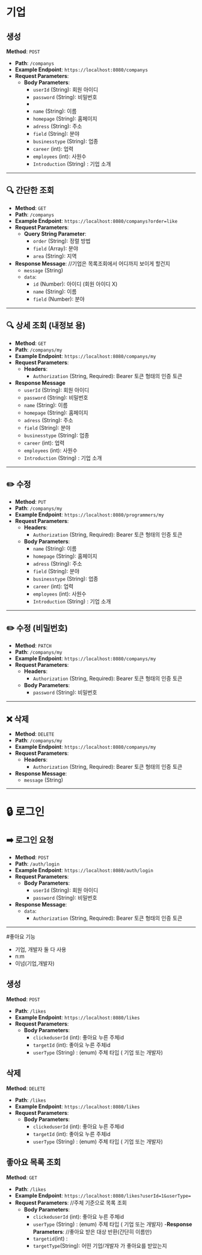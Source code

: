 # 기업

## 생성
**Method**: `POST`
- **Path**: `/companys`
- **Example Endpoint**: `https://localhost:8080/companys`
- **Request Parameters**:
    - **Body Parameters**:
        - `userId` (String): 회원 아이디
        - `password` (String): 비밀번호
        - 
        - `name` (String): 이름
        - `homepage` (String): 홈페이지
        - `adress` (String): 주소
        - `field` (String): 분야
        - `businesstype` (String): 업종
        - `career` (int): 업력
        - `employees` (int): 사원수 
        - `Introduction` (String) : 기업 소개
       
---
## 🔍 **간단한 조회**
- **Method**: `GET`
- **Path**: `/companys`
- **Example Endpoint**: `https://localhost:8080/companys?order=like`
- **Request Parameters**:
    - **Query String Parameter**:
        - `order` (String): 정렬 방법
        - `field` (Array): 분야
        - `area` (String): 지역
- **Response Message**: //기업은 목록조회에서 어디까지 보이게 할건지
    - `message` (String)
    - `data`:
        - `id` (Number): 아이디 (회원 아이디 X)
        - `name` (String): 이름
        - `field` (Number): 분야

---

## 🔍 **상세 조회 (내정보 용)**
- **Method**: `GET`
- **Path**: `/companys/my`
- **Example Endpoint**: `https://localhost:8080/companys/my`
- **Request Parameters**:
    - **Headers**:
        - `Authorization` (String, Required): Bearer 토큰 형태의 인증 토큰
- **Response Message**
    - `userId` (String): 회원 아이디
    - `password` (String): 비밀번호
    - `name` (String): 이름
    - `homepage` (String): 홈페이지
    - `adress` (String): 주소
    - `field` (String): 분야
    - `businesstype` (String): 업종
    - `career` (int): 업력
    - `employees` (int): 사원수
    - `Introduction` (String) : 기업 소개

---

## ✏️ **수정**
- **Method**: `PUT`
- **Path**: `/companys/my`
- **Example Endpoint**: `https://localhost:8080/programmers/my`
- **Request Parameters**:
    - **Headers**:
        - `Authorization` (String, Required): Bearer 토큰 형태의 인증 토큰
    - **Body Parameters**:
      - `name` (String): 이름
      - `homepage` (String): 홈페이지
      - `adress` (String): 주소
      - `field` (String): 분야
      - `businesstype` (String): 업종
      - `career` (int): 업력
      - `employees` (int): 사원수
      - `Introduction` (String) : 기업 소개

---

## ✏️ **수정 (비밀번호)**
- **Method**: `PATCH`
- **Path**: `/companys/my`
- **Example Endpoint**: `https://localhost:8080/companys/my`
- **Request Parameters**:
    - **Headers**:
        - `Authorization` (String, Required): Bearer 토큰 형태의 인증 토큰
    - **Body Parameters**:
        - `password` (String): 비밀번호


 ---

## ❌ **삭제**
- **Method**: `DELETE`
- **Path**: `/companys/my`
- **Example Endpoint**: `https://localhost:8080/companys/my`
- **Request Parameters**:
    - **Headers**:
        - `Authorization` (String, Required): Bearer 토큰 형태의 인증 토큰
- **Response Message**:
    - `message` (String)
- ---

# 🔒 로그인

## ➡️ **로그인 요청**
- **Method**: `POST`
- **Path**: `/auth/login`
- **Example Endpoint**: `https://localhost:8080/auth/login`
- **Request Parameters**:
    - **Body Parameters**:
        - `userId` (String): 회원 아이디
        - `password` (String): 비밀번호
- **Response Message**:
    - `data`:
        - `Authorization` (String, Required): Bearer 토큰 형태의 인증 토큰

---

#좋아요 기능
- 기업, 개발자 둘 다 사용 
- n:m
- 이넘(기업,개발자)

## 생성
**Method**: `POST`
- **Path**: `/likes`
- **Example Endpoint**: `https://localhost:8080/likes`
- **Request Parameters**:
    - **Body Parameters**:
        - `clickeduserId` (int): 좋아요 누른 주체id
        - `targetId` (int): 좋아요 누른 주체id
        - `userType` (String) : (enum) 주체 타입 ( 기업 또는 개발자)

## 삭제
**Method**: `DELETE`
- **Path**: `/likes`
- **Example Endpoint**: `https://localhost:8080/likes`
- **Request Parameters**:
    - **Body Parameters**:
        - `clickeduserId` (int): 좋아요 누른 주체id
        - `targetId` (int): 좋아요 누른 주체id
        - `userType` (String) : (enum) 주체 타입 ( 기업 또는 개발자)


## 좋아요 목록 조회
**Method**: `GET`
- **Path**: `/likes`
- **Example Endpoint**: `https://localhost:8080/likes?userId=1&userType=`
- **Request Parameters**:     //주체 기준으로 목록 조회
    - **Body Parameters**:
        - `clickeduserId` (int): 좋아요 누른 주체id
        - `userType` (String) : (enum) 주체 타입 ( 기업 또는 개발자)
-**Response Parameters**:  //좋아요 받은 대상 반환(간단히 이름만)
        -   `targetid`(int) :
        -   `targetType`(String): 어떤 기업/개발자 가 좋아요를 받았는지
           

    
        
       